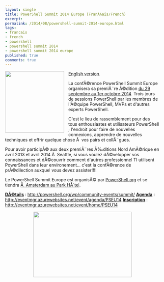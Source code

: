 ```yaml
---
layout: single
title: PowerShell Summit 2014 Europe (FranÃ§ais/French)
excerpt: 
permalink: /2014/08/powershell-summit-2014-europe.html
tags: 
- francais
- french
- powershell
- powershell summit 2014
- powershell summit 2014 europe
published: true
comments: true
---
```


 
 <a href="http://4.bp.blogspot.com/-yknk9yVtAFw/U-ZOjihDhlI/AAAAAAABnA4/jmloYWv3EbE/s1600/2014-03-11+6-43-32+PM.jpg" imageanchor="1" style="clear: left; float: left; margin-bottom: 1em; margin-right: 1em;"><img border="0" src="http://4.bp.blogspot.com/-yknk9yVtAFw/U-ZOjihDhlI/AAAAAAABnA4/jmloYWv3EbE/s1600/2014-03-11+6-43-32+PM.jpg" height="200" width="192" /></a>
<a href="{{ site.url }}/2014/08/powershell-summit-2014-europe-english.html" target="_blank">English version</a>.

La confÃ©rence PowerShell Summit Europe organisera sa premiÃ¨re Ã©dition <u>du 29 septembre au 1er octobre 2014</u>.
Trois jours de sessions PowerShell par les membres de l'Ã©quipe PowerShell, MVPs et d'autres experts PowerShell.

C'est le lieu de rassemblement pour des tous enthousiastes et utilisateurs PowerShell ; l'endroit pour faire de nouvelles connexions, apprendre de nouvelles techniques et offrir quelque chose Ã  vos pairs et collÃ¨gues.

Pour avoir participÃ© aux deux premiÃ¨res Ã‰ditions Nord AmÃ©rique en avril 2013 et avril 2014 Ã  Seattle, si vous voulez dÃ©velopper vos connaissances et dÃ©couvrir comment d'autres professionnel TI utilisent PowerShell dans leur environement... c'est la confÃ©rence de prÃ©dilection auxquel vous devez assister!!!!



Le PowerShell Summit Europe est organisÃ© par <a href="http://powershell.org/">PowerShell.org</a> et se tiendra <u>Ã  Amsterdam au Park HÃ´tel</u>.

<b style="text-decoration: underline;">DÃ©tails</b> : <a href="http://powershell.org/wp/community-events/summit/">http://powershell.org/wp/community-events/summit/</a>
<b style="text-decoration: underline;">Agenda</b> : <a href="http://eventmgr.azurewebsites.net/event/agenda/PSEU14">http://eventmgr.azurewebsites.net/event/agenda/PSEU14</a>
<b><u>Inscription</u></b> : <a href="http://eventmgr.azurewebsites.net/event/home/PSEU14">http://eventmgr.azurewebsites.net/event/home/PSEU14</a>
<div>
</div><div class="separator" style="clear: both; text-align: center;"><a href="{{ site.url }}/images/2014/20140812_PowerShell_Summit_2014_Europe_(Fran%c3%83%c2%a7aisFrench)/KeizersgrachtReguliersgrachtAmsterdam__1887950468__-1600x1066.jpg" imageanchor="1" style="margin-left: 1em; margin-right: 1em;"><img border="0" src="{{ site.url }}/images/2014/20140812_PowerShell_Summit_2014_Europe_(Fran%c3%83%c2%a7aisFrench)/KeizersgrachtReguliersgrachtAmsterdam__1887950468__-1600x1066.jpg" height="213" width="320" /></a></div>



